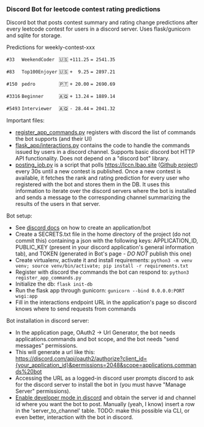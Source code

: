 ### Discord Bot for leetcode contest rating predictions


Discord bot that posts contest summary and rating change predictions after every leetcode contest for users in a discord server. Uses flask/gunicorn and sqlite for storage.

Predictions for weekly-contest-xxx

`#33  `   `WeekendCoder `   🇺🇸   `+111.25`   `= 2541.35`

`#83  `   `Top100Enjoyer`   🇺🇸   `+  9.25`   `= 2897.21`

`#150 `   `pedro        `   🇵🇹   `+ 20.00`   `= 2690.69`

`#3316`   `Beginner     `   🇦🇶   `+ 13.24`   `= 1889.14`

`#5493`   `Interviewer  `   🇦🇶   `- 28.44`   `= 2041.32`

Important files:
- [register_app_commands.py](register_app_commands.py) registers with discord the list of commands the bot supports (and their UI)
- [flask_app/interactions.py](flask_app/interactions.py) contains the code to handle the commands issued by users in a discord channel. Supports basic discord bot HTTP API functionality. Does not depend on a "discord bot" library.
- [posting_job.py](posting_job.py) is a script that polls https://lccn.lbao.site ([Github project](https://github.com/baoliay2008/lccn_predictor/tree/main)) every 30s until a new contest is published. Once a new contest is available, it fetches the rank and rating prediction for every user who registered with the bot and stores them in the DB. It uses this information to iterate over the discord servers where the bot is installed and sends a message to the corresponding channel summarizing the results of the users in that server.


Bot setup:
- See [discord docs](https://discord.com/developers/docs/getting-started) on how to create an application/bot
- Create a SECRETS.txt file in the home directory of the project (do not commit this) containing a json with the following keys: APPLICATION_ID, PUBLIC_KEY (present in your discord application's general information tab), and TOKEN (generated in Bot's page - *DO NOT* publish this one)
- Create virtualenv, activate it and install requirements: `python3 -m venv venv; source venv/bin/activate; pip install -r requirements.txt`
- Register with discord the commands the bot can respond to: `python3 register_app_commands.py`
- Initialize the db: `flask init-db`
- Run the flask app through gunicorn: `gunicorn --bind 0.0.0.0:PORT wsgi:app`
- Fill in the interactions endpoint URL in the application's page so discord knows where to send requests from commands 

Bot installation in discord server:
- In the application page, OAuth2 -> Url Generator, the bot needs applications.commands and bot scope, and the bot needs "send messages" permissions.
- This will generate a url like this: https://discord.com/api/oauth2/authorize?client_id={your_application_id}&permissions=2048&scope=applications.commands%20bot
- Accessing the URL as a logged-in discord user prompts discord to ask for the discord server to install the bot in (you must havve "Manage Server" permissions). 
- [Enable developer mode in discord](https://support.discord.com/hc/en-us/articles/206346498-Where-can-I-find-my-User-Server-Message-ID-) and obtain the server id and channel id where you want the bot to post. Manually (yeah, I know) insert a row in the 'server_to_channel' table. TODO: make this possible via CLI, or even better, interaction with the bot in discord.